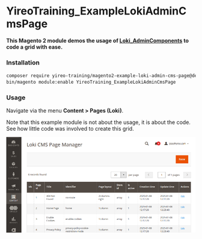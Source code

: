 # YireoTraining_ExampleLokiAdminCmsPage

**This Magento 2 module demos the usage of [Loki_AdminComponents](https://github.com/yireo/Loki_AdminComponents) to code a grid with ease.**

### Installation
```bash
composer require yireo-training/magento2-example-loki-admin-cms-page@dev
bin/magento module:enable YireoTraining_ExampleLokiAdminCmsPage
```
### Usage
Navigate via the menu **Content > Pages (Loki)**.

Note that this example module is not about the usage, it is about the code. See how little code was involved to create this grid.

![Screenshot of grid in action](loki-admin-grid-cms-pages.png)

